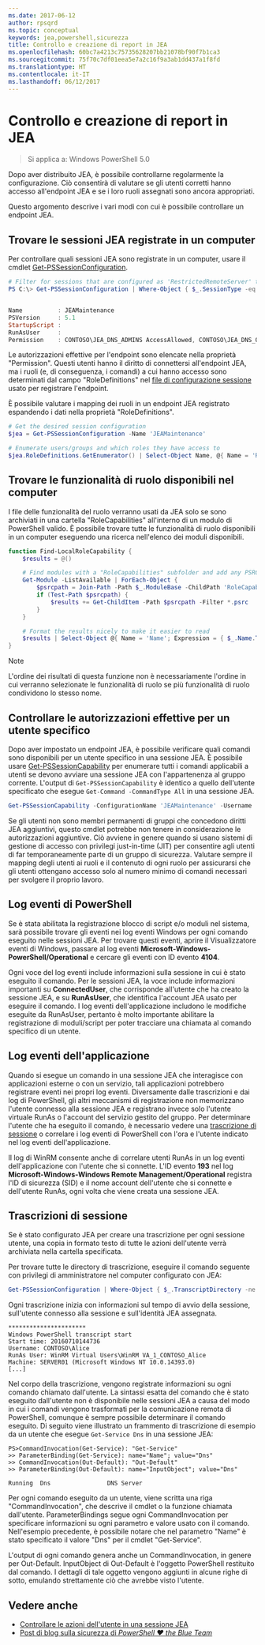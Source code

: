 ```yaml
---
ms.date: 2017-06-12
author: rpsqrd
ms.topic: conceptual
keywords: jea,powershell,sicurezza
title: Controllo e creazione di report in JEA
ms.openlocfilehash: 60bc7a4213c75735628207bb21078bf90f7b1ca3
ms.sourcegitcommit: 75f70c7df01eea5e7a2c16f9a3ab1dd437a1f8fd
ms.translationtype: HT
ms.contentlocale: it-IT
ms.lasthandoff: 06/12/2017
---
```

<a id="auditing-and-reporting-on-jea" class="xliff"></a>
# Controllo e creazione di report in JEA

> Si applica a: Windows PowerShell 5.0

Dopo aver distribuito JEA, è possibile controllarne regolarmente la configurazione.
Ciò consentirà di valutare se gli utenti corretti hanno accesso all'endpoint JEA e se i loro ruoli assegnati sono ancora appropriati.

Questo argomento descrive i vari modi con cui è possibile controllare un endpoint JEA.

<a id="find-registered-jea-sessions-on-a-machine" class="xliff"></a>
## Trovare le sessioni JEA registrate in un computer

Per controllare quali sessioni JEA sono registrate in un computer, usare il cmdlet [Get-PSSessionConfiguration](https://msdn.microsoft.com/en-us/powershell/reference/5.1/microsoft.powershell.core/get-pssessionconfiguration).

```powershell
# Filter for sessions that are configured as 'RestrictedRemoteServer' to find JEA-like session configurations
PS C:\> Get-PSSessionConfiguration | Where-Object { $_.SessionType -eq 'RestrictedRemoteServer' }


Name          : JEAMaintenance
PSVersion     : 5.1
StartupScript :
RunAsUser     :
Permission    : CONTOSO\JEA_DNS_ADMINS AccessAllowed, CONTOSO\JEA_DNS_OPERATORS AccessAllowed, CONTOSO\JEA_DNS_AUDITORS AccessAllowed
```

Le autorizzazioni effettive per l'endpoint sono elencate nella proprietà "Permission".
Questi utenti hanno il diritto di connettersi all'endpoint JEA, ma i ruoli (e, di conseguenza, i comandi) a cui hanno accesso sono determinati dal campo "RoleDefinitions" nel [file di configurazione sessione](session-configurations.md) usato per registrare l'endpoint.

È possibile valutare i mapping dei ruoli in un endpoint JEA registrato espandendo i dati nella proprietà "RoleDefinitions".

```powershell
# Get the desired session configuration
$jea = Get-PSSessionConfiguration -Name 'JEAMaintenance'

# Enumerate users/groups and which roles they have access to
$jea.RoleDefinitions.GetEnumerator() | Select-Object Name, @{ Name = 'Role Capabilities'; Expression = { $_.Value.RoleCapabilities } }
```

<a id="find-available-role-capabilities-on-the-machine" class="xliff"></a>
## Trovare le funzionalità di ruolo disponibili nel computer

I file delle funzionalità del ruolo verranno usati da JEA solo se sono archiviati in una cartella "RoleCapabilities" all'interno di un modulo di PowerShell valido.
È possibile trovare tutte le funzionalità di ruolo disponibili in un computer eseguendo una ricerca nell'elenco dei moduli disponibili.

```powershell
function Find-LocalRoleCapability {
    $results = @()

    # Find modules with a "RoleCapabilities" subfolder and add any PSRC files to the result set
    Get-Module -ListAvailable | ForEach-Object {
        $psrcpath = Join-Path -Path $_.ModuleBase -ChildPath 'RoleCapabilities'
        if (Test-Path $psrcpath) {
            $results += Get-ChildItem -Path $psrcpath -Filter *.psrc
        }
    }

    # Format the results nicely to make it easier to read
    $results | Select-Object @{ Name = 'Name'; Expression = { $_.Name.TrimEnd('.psrc') }}, @{ Name = 'Path'; Expression = { $_.FullName }} | Sort-Object Name
}
```

> [!NOTE]
> L'ordine dei risultati di questa funzione non è necessariamente l'ordine in cui verranno selezionate le funzionalità di ruolo se più funzionalità di ruolo condividono lo stesso nome.

<a id="check-effective-rights-for-a-specific-user" class="xliff"></a>
## Controllare le autorizzazioni effettive per un utente specifico

Dopo aver impostato un endpoint JEA, è possibile verificare quali comandi sono disponibili per un utente specifico in una sessione JEA.
È possibile usare [Get-PSSessionCapability](https://msdn.microsoft.com/powershell/reference/5.1/microsoft.powershell.core/Get-PSSessionCapability) per enumerare tutti i comandi applicabili a utenti se devono avviare una sessione JEA con l'appartenenza al gruppo corrente.
L'output di `Get-PSSessionCapability` è identico a quello dell'utente specificato che esegue `Get-Command -CommandType All` in una sessione JEA.

```powershell
Get-PSSessionCapability -ConfigurationName 'JEAMaintenance' -Username 'CONTOSO\Alice'
```

Se gli utenti non sono membri permanenti di gruppi che concedono diritti JEA aggiuntivi, questo cmdlet potrebbe non tenere in considerazione le autorizzazioni aggiuntive.
Ciò avviene in genere quando si usano sistemi di gestione di accesso con privilegi just-in-time (JIT) per consentire agli utenti di far temporaneamente parte di un gruppo di sicurezza.
Valutare sempre il mapping degli utenti ai ruoli e il contenuto di ogni ruolo per assicurarsi che gli utenti ottengano accesso solo al numero minimo di comandi necessari per svolgere il proprio lavoro.

<a id="powershell-event-logs" class="xliff"></a>
## Log eventi di PowerShell

Se è stata abilitata la registrazione blocco di script e/o moduli nel sistema, sarà possibile trovare gli eventi nei log eventi Windows per ogni comando eseguito nelle sessioni JEA.
Per trovare questi eventi, aprire il Visualizzatore eventi di Windows, passare al log eventi **Microsoft-Windows-PowerShell/Operational** e cercare gli eventi con ID evento **4104**.

Ogni voce del log eventi include informazioni sulla sessione in cui è stato eseguito il comando.
Per le sessioni JEA, la voce include informazioni importanti su **ConnectedUser**, che corrisponde all'utente che ha creato la sessione JEA, e su **RunAsUser**, che identifica l'account JEA usato per eseguire il comando.
I log eventi dell'applicazione includono le modifiche eseguite da RunAsUser, pertanto è molto importante abilitare la registrazione di moduli/script per poter tracciare una chiamata al comando specifico di un utente.

<a id="application-event-logs" class="xliff"></a>
## Log eventi dell'applicazione

Quando si esegue un comando in una sessione JEA che interagisce con applicazioni esterne o con un servizio, tali applicazioni potrebbero registrare eventi nei propri log eventi.
Diversamente dalle trascrizioni e dai log di PowerShell, gli altri meccanismi di registrazione non memorizzano l'utente connesso alla sessione JEA e registrano invece solo l'utente virtuale RunAs o l'account del servizio gestito del gruppo.
Per determinare l'utente che ha eseguito il comando, è necessario vedere una [trascrizione di sessione](#session-transcripts) o correlare i log eventi di PowerShell con l'ora e l'utente indicato nel log eventi dell'applicazione.

Il log di WinRM consente anche di correlare utenti RunAs in un log eventi dell'applicazione con l'utente che si connette.
L'ID evento **193** nel log **Microsoft-Windows-Windows Remote Management/Operational** registra l'ID di sicurezza (SID) e il nome account dell'utente che si connette e dell'utente RunAs, ogni volta che viene creata una sessione JEA.

<a id="session-transcripts" class="xliff"></a>
## Trascrizioni di sessione

Se è stato configurato JEA per creare una trascrizione per ogni sessione utente, una copia in formato testo di tutte le azioni dell'utente verrà archiviata nella cartella specificata.

Per trovare tutte le directory di trascrizione, eseguire il comando seguente con privilegi di amministratore nel computer configurato con JEA:

```powershell
Get-PSSessionConfiguration | Where-Object { $_.TranscriptDirectory -ne $null } | Format-Table Name, TranscriptDirectory
```

Ogni trascrizione inizia con informazioni sul tempo di avvio della sessione, sull'utente connesso alla sessione e sull'identità JEA assegnata.

```
**********************
Windows PowerShell transcript start
Start time: 20160710144736
Username: CONTOSO\Alice
RunAs User: WinRM Virtual Users\WinRM VA_1_CONTOSO_Alice
Machine: SERVER01 (Microsoft Windows NT 10.0.14393.0)
[...]
```

Nel corpo della trascrizione, vengono registrate informazioni su ogni comando chiamato dall'utente.
La sintassi esatta del comando che è stato eseguito dall'utente non è disponibile nelle sessioni JEA a causa del modo in cui i comandi vengono trasformati per la comunicazione remota di PowerShell, comunque è sempre possibile determinare il comando eseguito.
Di seguito viene illustrato un frammento di trascrizione di esempio da un utente che esegue `Get-Service Dns` in una sessione JEA:

```
PS>CommandInvocation(Get-Service): "Get-Service"
>> ParameterBinding(Get-Service): name="Name"; value="Dns"
>> CommandInvocation(Out-Default): "Out-Default"
>> ParameterBinding(Out-Default): name="InputObject"; value="Dns"

Running  Dns                DNS Server
```

Per ogni comando eseguito da un utente, viene scritta una riga "CommandInvocation", che descrive il cmdlet o la funzione chiamata dall'utente.
ParameterBindings segue ogni CommandInvocation per specificare informazioni su ogni parametro e valore usato con il comando.
Nell'esempio precedente, è possibile notare che nel parametro "Name" è stato specificato il valore "Dns" per il cmdlet "Get-Service".

L'output di ogni comando genera anche un CommandInvocation, in genere per Out-Default. InputObject di Out-Default è l'oggetto PowerShell restituito dal comando.
I dettagli di tale oggetto vengono aggiunti in alcune righe di sotto, emulando strettamente ciò che avrebbe visto l'utente.

<a id="see-also" class="xliff"></a>
## Vedere anche

- [Controllare le azioni dell'utente in una sessione JEA](audit-and-report.md)
- [Post di blog sulla sicurezza di *PowerShell ♥ the Blue Team*](https://blogs.msdn.microsoft.com/powershell/2015/06/09/powershell-the-blue-team/)

